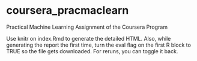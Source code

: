 coursera_pracmaclearn
=====================

Practical Machine Learning Assignment of the Coursera Program

Use knitr on index.Rmd to generate the detailed HTML. Also, while generating
the report the first time, turn the eval flag on the first R block to TRUE
so the file gets downloaded. For reruns, you can toggle it back.
